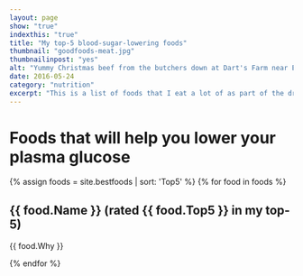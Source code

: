 ```yaml
---
layout: page
show: "true"
indexthis: "true"
title: "My top-5 blood-sugar-lowering foods"
thumbnail: "goodfoods-meat.jpg"
thumbnailinpost: "yes"
alt: "Yummy Christmas beef from the butchers down at Dart's Farm near Exeter in Devon"
date: 2016-05-24
category: "nutrition"
excerpt: "This is a list of foods that I eat a lot of as part of the drug-free management of my diabetes"
---
```


# Foods that will help you lower your plasma glucose

{% assign foods = site.bestfoods | sort: 'Top5' %}
{% for food in foods %}

## {{ food.Name }} (rated {{ food.Top5 }} in my top-5)  

{{ food.Why }}

{% endfor %}

<p style="clear: both;">&nbsp;</p>
